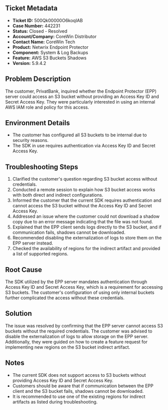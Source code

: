 ## Ticket Metadata
- **Ticket ID:** 500Qk00000O6koqIAB
- **Case Number:** 442231
- **Status:** Closed - Resolved
- **Account/Company:** CoreWin Distributor
- **Contact Name:** CoreWin Tech
- **Product:** Netwrix Endpoint Protector
- **Component:** System & Log Backups
- **Feature:** AWS S3 Buckets Shadows
- **Version:** 5.9.4.2

## Problem Description
The customer, PrivatBank, inquired whether the Endpoint Protector (EPP) server could access an S3 bucket without providing an Access Key ID and Secret Access Key. They were particularly interested in using an internal AWS IAM role and policy for this access.

## Environment Details
- The customer has configured all S3 buckets to be internal due to security reasons.
- The SDK in use requires authentication via Access Key ID and Secret Access Key.

## Troubleshooting Steps
1. Clarified the customer's question regarding S3 bucket access without credentials.
2. Conducted a remote session to explain how S3 bucket access works with both direct and indirect configurations.
3. Informed the customer that the current SDK requires authentication and cannot access the S3 bucket without the Access Key ID and Secret Access Key.
4. Addressed an issue where the customer could not download a shadow copy due to an error message indicating that the file was not found.
5. Explained that the EPP client sends logs directly to the S3 bucket, and if communication fails, shadows cannot be downloaded.
6. Recommended disabling the externalization of logs to store them on the EPP server instead.
7. Checked the availability of regions for the indirect artifact and provided a list of supported regions.

## Root Cause
The SDK utilized by the EPP server mandates authentication through Access Key ID and Secret Access Key, which is a requirement for accessing S3 buckets. The customer's configuration of using only internal buckets further complicated the access without these credentials.

## Solution
The issue was resolved by confirming that the EPP server cannot access S3 buckets without the required credentials. The customer was advised to disable the externalization of logs to allow storage on the EPP server. Additionally, they were guided on how to create a feature request for implementing new regions on the S3 bucket indirect artifact.

## Notes
- The current SDK does not support access to S3 buckets without providing Access Key ID and Secret Access Key.
- Customers should be aware that if communication between the EPP client and the S3 bucket fails, shadows cannot be downloaded.
- It is recommended to use one of the existing regions for indirect artifacts as listed during troubleshooting.